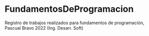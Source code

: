 # FundamentosDeProgramacion
Registro de trabajos realizados para fundamentos de programación, Pascual Bravo 2022 (Ing. Desarr. Soft) 

